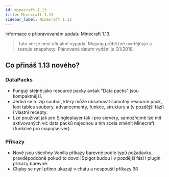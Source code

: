 ```yaml
---
id: minecraft-1.13
title: Minecraft 1.13
sidebar_label: Minecraft 1.13
---
```


Informace o připravovaném updatu Minecraft 1.13.

> Tato verze není oficálně vypadá. Mojang průběžně uveřějňuje a testuje snapshoty.
Plánované datum vydání je Q1/2018.

## Co přináš 1.13 nového?
### DataPacks
* Fungují stejně jako resource packy avšak "Data packs" jsou kompaktnější.
* Jedná se o .zip soubor, který může obsahovat samotný resource pack, loot tables soubory, advancementy, funkce, struktury a (v pozdější fázi) i vlastní recepty.
* Lze používat jak pro Singleplayer tak i pro servery, samozřejmě lze mít aktivovaných víc data packů najednou a tím zcela změnit Minecraft (funkčně pro mapu/server).

### Příkazy
* Nově jsou všechny Vanilla příkazy barevné podle typů požadavku, pravděpodobně pokuď to dovolí Spigot budou i v pozdější fázi i plugin příkazy barevné.
* Chyby se nyní přímo ukazují v chatu a nespouští příkazy.ßß
